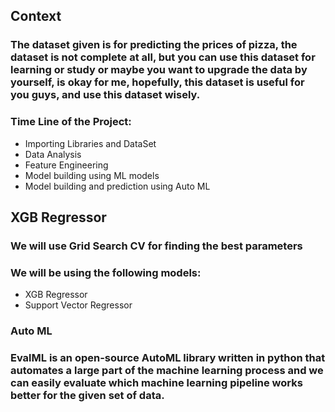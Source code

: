 ## Context
### The dataset given is for predicting the prices of pizza, the dataset is not complete at all, but you can use this dataset for learning or study or maybe you want to upgrade the data by yourself, is okay for me, hopefully, this dataset is useful for you guys, and use this dataset wisely.
### Time Line of the Project:
- Importing Libraries and DataSet
- Data Analysis
- Feature Engineering
- Model building using ML models
- Model building and prediction using Auto ML

## XGB Regressor
### We will use Grid Search CV for finding the best parameters
### We will be using the following models:
- XGB Regressor
- Support Vector Regressor
### Auto ML
### EvalML is an open-source AutoML library written in python that automates a large part of the machine learning process and we can easily evaluate which machine learning pipeline works better for the given set of data.
